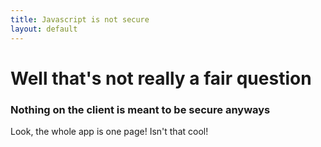 ```yaml
---
title: Javascript is not secure
layout: default
---
```

# Well that's not really a fair question

### Nothing on the client is meant to be secure anyways

Look, the whole app is one page! Isn't that cool!
